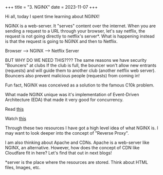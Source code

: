 +++
title = "3. NGINX"
date = 2023-11-07
+++

Hi all, today I spent time learning about NGINX!


NGINX is a web-server. It "serves" content over the internet. When you are sending a request to a URL through your browser, let's say netflix, the request is not going directly to netflix's server*. What is happening instead is that the request is going to NGINX and then to Netflix.

Browser --> NGINX --> Netflix Server

BUT WHY DO WE NEED THIS????
The same reasons we have security "Bouncers" at clubs
If the club is full, the bouncer won't allow new entrants (requests) and will guide them to another club (another netflix web server). Bouncers also prevent malicious people (requests) from coming in!

Fun fact, NGINX was conceived as a solution to the famous C10k problem.

What made NGINX unique was it's implementation of Event-Driven Architecture (EDA) that made it very good for concurrency.

Read [this](https://www.nginx.com/blog/inside-nginx-how-we-designed-for-performance-scale/)

Watch [this](https://www.youtube.com/watch?v=7VAI73roXaY)

Through these two resources I have got a high level idea of what NGINX is. I may want to look deeper into the concept of "Reverse Proxy".


I am also thinking about Apache and CDNs. Apache is a web-server like NGINX, an alternative. However, how does the concept of CDN like Cloudfare fit in here? Let's find that out in next blogs!


*server is the place where the resources are stored. Think about HTML files, Images, etc.